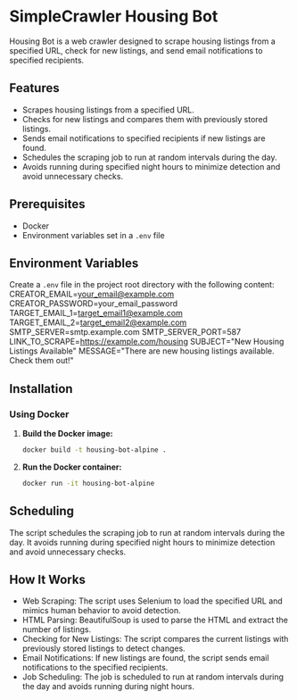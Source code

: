 # SimpleCrawler Housing Bot

Housing Bot is a web crawler designed to scrape housing listings from a specified URL, check for new listings, and send email notifications to specified recipients.

## Features
- Scrapes housing listings from a specified URL.
- Checks for new listings and compares them with previously stored listings.
- Sends email notifications to specified recipients if new listings are found.
- Schedules the scraping job to run at random intervals during the day.
- Avoids running during specified night hours to minimize detection and avoid unnecessary checks.

## Prerequisites
- Docker
- Environment variables set in a `.env` file

## Environment Variables
Create a `.env` file in the project root directory with the following content:
CREATOR_EMAIL=your_email@example.com
CREATOR_PASSWORD=your_email_password
TARGET_EMAIL_1=target_email1@example.com
TARGET_EMAIL_2=target_email2@example.com
SMTP_SERVER=smtp.example.com
SMTP_SERVER_PORT=587
LINK_TO_SCRAPE=https://example.com/housing
SUBJECT="New Housing Listings Available"
MESSAGE="There are new housing listings available. Check them out!"


## Installation
### Using Docker

1. **Build the Docker image:**

   ```bash
   docker build -t housing-bot-alpine .
   ```

2. **Run the Docker container:**
    ```bash
    docker run -it housing-bot-alpine
    ```

## Scheduling

The script schedules the scraping job to run at random intervals during the day. It avoids running during specified night hours to minimize detection and avoid unnecessary checks.

## How It Works

* Web Scraping: The script uses Selenium to load the specified URL and mimics human behavior to avoid detection.
* HTML Parsing: BeautifulSoup is used to parse the HTML and extract the number of listings.
* Checking for New Listings: The script compares the current listings with previously stored listings to detect changes.
* Email Notifications: If new listings are found, the script sends email notifications to the specified recipients.
* Job Scheduling: The job is scheduled to run at random intervals during the day and avoids running during night hours.

